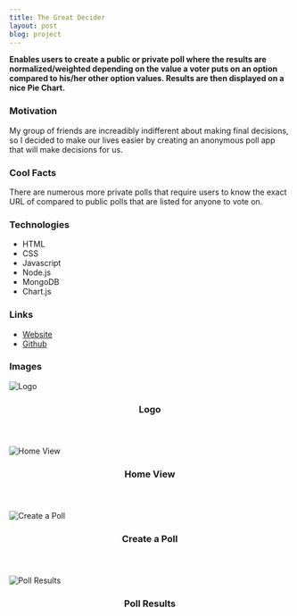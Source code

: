 ```yaml
---
title: The Great Decider
layout: post
blog: project
---
```

<strong>Enables users to create a public or private poll where the results are normalized/weighted depending on the value a voter puts on an option compared to his/her other option values. Results are then displayed on a nice Pie Chart.</strong>

<h3>Motivation</h3>
My group of friends are increadibly indifferent about making final decisions, so I decided to make our lives easier by creating an anonymous poll app that will make decisions for us.

<h3>Cool Facts</h3>
There are numerous more private polls that require users to know the exact URL of compared to public polls that are listed for anyone to vote on.

<h3>Technologies</h3>
<ul>
    <li>HTML</li>
    <li>CSS</li>
    <li>Javascript</li>    
    <li>Node.js</li>    
    <li>MongoDB</li>      
    <li>Chart.js</li>   
</ul>

<h3>Links</h3>
<ul>
    <li><a href="http://winimap.herokuapp.com/" target="_blank">Website</a></li>
    <li><a href="https://github.com/rentumbokon/winimap" target="_blank">Github</a></li>
</ul>

<h3>Images</h3>
<div class="row">
    <div class="4u 12u$(mobile)">
        <div class="item image fit">
            <img src="{{ 'assets/images/blog-project/tgd/tgd.png' | relative_url }}" alt="Logo" />
            <header>
                <h3>Logo</h3>
            </header>
        </div>
    </div>  
    <div class="4u 12u$(mobile)">
        <div class="item image fit">
            <img src="{{ 'assets/images/blog-project/tgd/1.png' | relative_url }}" alt="Home View" />
            <header>
                <h3>Home View</h3>
            </header>
        </div>
    </div>   
    <div class="4u 12u$(mobile)">
        <div class="item image fit">
            <img src="{{ 'assets/images/blog-project/tgd/2.png' | relative_url }}" alt="Create a Poll" />
            <header>
                <h3>Create a Poll</h3>
            </header>
        </div>
    </div>
    <div class="4u 12u$(mobile)">
        <div class="item image fit">
            <img src="{{ 'assets/images/blog-project/tgd/3.png' | relative_url }}" alt="Poll Results" />
            <header>
                <h3>Poll Results</h3>
            </header>
        </div>
    </div>    
</div>